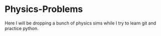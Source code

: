 # Physics-Problems
Here I will be dropping a bunch of physics sims while I try to learn git and practice python.
